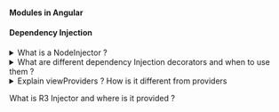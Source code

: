 #### Modules in Angular


#### Dependency Injection

<details> 
	<summary>What is a NodeInjector ? </summary>
    
- A Node Injector is a an Element Level Injector Provided by Angular.
- Typically Element Level Injector is created for each directive.    
- You define a node injector by providing values in providers array of Angular Component.
</details>

<details>
	<summary>What are different dependency Injection decorators and when to use them ?</summary>
    
- @Self: Will restrict dependency injector to look for it's own Node Injector dependencies
- @Optional: Will not cause an error during dependency injection if node injector is not provided with a reference to the Service being used in the Component
- @Host: Restrict the dependency injection process to only look at the immediate parent for a given service instance and stop right there. It will throw an error if a service is not provided either in the component itself or the parent component. 
- @SkipSelf : Will skip it's own node injector
 </details>

<details> 
	<summary>Explain viewProviders ? How is it different from providers  </summary>
    
**viewProviders:** When you provide a service in viewProviders array the instance of those service is scoped to only the Components View.
- Say for example you have a <ng-content> </ng-content>
- Any Components being projected inside <ng-content> will not get reference to the service instance which are declared in viewProviders
    
**providers:** When you provide a service providers array the instance of those service is scoped to All Children of that component.
</details>

What is R3 Injector and where is it provided ?

